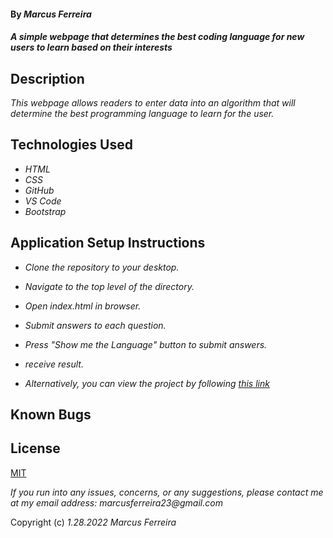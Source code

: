 #### By _**Marcus Ferreira**_

#### _A simple webpage that determines the best coding language for new users to learn based on their interests_

## Description

_This webpage allows readers to enter data into an algorithm that will determine the best programming language to learn for the user._

## Technologies Used

* _HTML_
* _CSS_
* _GitHub_
* _VS Code_
* _Bootstrap_

## Application Setup Instructions

* _Clone the repository to your desktop._
* _Navigate to the top level of the directory._
* _Open index.html in browser._
* _Submit answers to each question._
* _Press "Show me the Language" button to submit answers._
* _receive result._

* _Alternatively, you can view the project by following [this link](https://github.com/Mafer1017/Language)_

## Known Bugs

## License
[MIT](https://opensource.org/licenses/MIT)


_If you run into any issues, concerns, or any suggestions, please contact me at my email address: marcusferreira23@gmail.com_

Copyright (c) _1.28.2022_ _Marcus Ferreira_